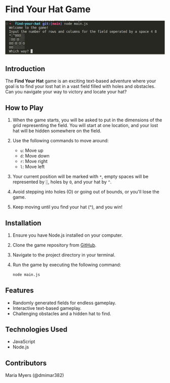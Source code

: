 # Find Your Hat Game

![Game Preview](images/game-preview1.png)

## Introduction

The **Find Your Hat** game is an exciting text-based adventure where your goal is to find your lost hat in a vast field filled with holes and obstacles. Can you navigate your way to victory and locate your hat?

## How to Play

1. When the game starts, you will be asked to put in the dimensions of the grid representing the field. You will start at one location, and your lost hat will be hidden somewhere on the field.

2. Use the following commands to move around:
   - `u`: Move up
   - `d`: Move down
   - `r`: Move right
   - `l`: Move left

3. Your current position will be marked with `*`, empty spaces will be represented by `░`, holes by `O`, and your hat by `^`.

4. Avoid stepping into holes (O) or going out of bounds, or you'll lose the game.

5. Keep moving until you find your hat (^), and you win!

## Installation

1. Ensure you have Node.js installed on your computer.

2. Clone the game repository from [GitHub](https://github.com/dmimar382/find-your-hat.git).

3. Navigate to the project directory in your terminal.

4. Run the game by executing the following command:

   ```bash
   node main.js

## Features
 - Randomly generated fields for endless gameplay.
 - Interactive text-based gameplay.
 - Challenging obstacles and a hidden hat to find.

## Technologies Used
 - JavaScript
 - Node.js

## Contributors
 Maria Myers (@dmimar382)